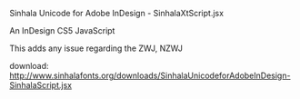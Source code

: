 Sinhala Unicode for Adobe InDesign - SinhalaXtScript.jsx

An InDesign CS5 JavaScript

This adds any issue regarding the ZWJ, NZWJ

download: http://www.sinhalafonts.org/downloads/SinhalaUnicodeforAdobeInDesign-SinhalaScript.jsx
